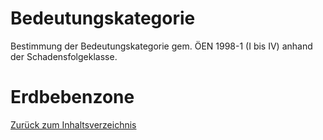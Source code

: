 # Bedeutungskategorie

Bestimmung der Bedeutungskategorie gem.  ÖEN 1998-1 (I bis IV) anhand der Schadensfolgeklasse.

# Erdbebenzone




[Zurück zum Inhaltsverzeichnis](https://aiztok.github.io/KE2/)

